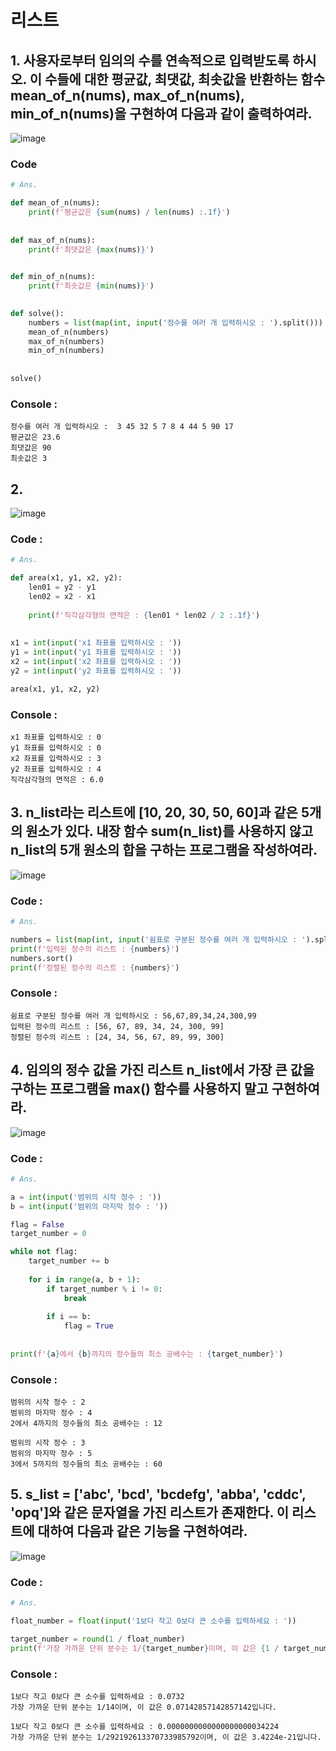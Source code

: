 # 리스트

## 1. 사용자로부터 임의의 수를 연속적으로 입력받도록 하시오. 이 수들에 대한 평균값, 최댓값, 최솟값을 반환하는 함수 mean_of_n(nums), max_of_n(nums), min_of_n(nums)을 구현하여 다음과 같이 출력하여라.

![image](https://user-images.githubusercontent.com/74173976/194696485-c6d8ea5b-aea1-4c5f-bb2a-c0b390c568ea.png)

### Code

```python
# Ans.

def mean_of_n(nums):
    print(f'평균값은 {sum(nums) / len(nums) :.1f}')
    
    
def max_of_n(nums):
    print(f'최댓값은 {max(nums)}')
    

def min_of_n(nums):
    print(f'최솟값은 {min(nums)}')
    

def solve():
    numbers = list(map(int, input('정수를 여러 개 입력하시오 : ').split()))
    mean_of_n(numbers)
    max_of_n(numbers)
    min_of_n(numbers)
    
    
solve()
```

### Console :

```
정수를 여러 개 입력하시오 :  3 45 32 5 7 8 4 44 5 90 17
평균값은 23.6
최댓값은 90
최솟값은 3
```

## 2. 

![image](https://user-images.githubusercontent.com/74173976/194696494-3783f774-a8ad-45b8-817f-b5842c19dca6.png)


### Code : 

```python
# Ans.

def area(x1, y1, x2, y2):
    len01 = y2 - y1
    len02 = x2 - x1
    
    print(f'직각삼각형의 면적은 : {len01 * len02 / 2 :.1f}')
    
    
x1 = int(input('x1 좌표를 입력하시오 : '))
y1 = int(input('y1 좌표를 입력하시오 : '))
x2 = int(input('x2 좌표를 입력하시오 : '))
y2 = int(input('y2 좌표를 입력하시오 : '))

area(x1, y1, x2, y2)
```

### Console : 

```
x1 좌표를 입력하시오 : 0
y1 좌표를 입력하시오 : 0
x2 좌표를 입력하시오 : 3
y2 좌표를 입력하시오 : 4
직각삼각형의 면적은 : 6.0
```

## 3. n_list라는 리스트에 [10, 20, 30, 50, 60]과 같은 5개의 원소가 있다. 내장 함수 sum(n_list)를 사용하지 않고 n_list의 5개 원소의 합을 구하는 프로그램을 작성하여라.

![image](https://user-images.githubusercontent.com/74173976/194696506-08c94170-d275-443e-9da4-f8681bc67ed9.png)


### Code : 

```python
# Ans.

numbers = list(map(int, input('쉼표로 구분된 정수를 여러 개 입력하시오 : ').split(',')))
print(f'입력된 정수의 리스트 : {numbers}')
numbers.sort()
print(f'정렬된 정수의 리스트 : {numbers}')
```

### Console : 

```
쉼표로 구분된 정수를 여러 개 입력하시오 : 56,67,89,34,24,300,99
입력된 정수의 리스트 : [56, 67, 89, 34, 24, 300, 99]
정렬된 정수의 리스트 : [24, 34, 56, 67, 89, 99, 300]
```

## 4. 임의의 정수 값을 가진 리스트 n_list에서 가장 큰 값을 구하는 프로그램을 max() 함수를 사용하지 말고 구현하여라.

![image](https://user-images.githubusercontent.com/74173976/194696517-b000f912-2699-4e2f-a1c9-084df44b5826.png)


### Code : 

```python
# Ans.

a = int(input('범위의 시작 정수 : '))
b = int(input('범위의 마지막 정수 : '))

flag = False
target_number = 0

while not flag:
    target_number += b
    
    for i in range(a, b + 1):
        if target_number % i != 0:
            break
            
        if i == b:
            flag = True
        
    
print(f'{a}에서 {b}까지의 정수들의 최소 공배수는 : {target_number}')
```

### Console : 

```
범위의 시작 정수 : 2
범위의 마지막 정수 : 4
2에서 4까지의 정수들의 최소 공배수는 : 12

범위의 시작 정수 : 3
범위의 마지막 정수 : 5
3에서 5까지의 정수들의 최소 공배수는 : 60
```

## 5. s_list = ['abc', 'bcd', 'bcdefg', 'abba', 'cddc', 'opq']와 같은 문자열을 가진 리스트가 존재한다. 이 리스트에 대하여 다음과 같은 기능을 구현하여라.

![image](https://user-images.githubusercontent.com/74173976/194696523-348ec123-38b8-4470-8e32-c4c4e00d82b6.png)

### Code : 

```python
# Ans.

float_number = float(input('1보다 작고 0보다 큰 소수를 입력하세요 : '))

target_number = round(1 / float_number)
print(f'가장 가까운 단위 분수는 1/{target_number}이며, 이 값은 {1 / target_number}입니다.')
```

### Console : 

```
1보다 작고 0보다 큰 소수를 입력하세요 : 0.0732
가장 가까운 단위 분수는 1/14이며, 이 값은 0.07142857142857142입니다.

1보다 작고 0보다 큰 소수를 입력하세요 : 0.0000000000000000000034224
가장 가까운 단위 분수는 1/292192613370733985792이며, 이 값은 3.4224e-21입니다.
```
